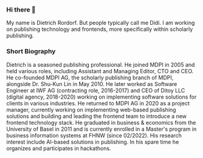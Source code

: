 ### Hi there 👋

My name is Dietrich Rordorf. But people typically call me Didi. I am working on publishing technology and frontends, more specifically within scholarly publishing.

### Short Biography

Dietrich is a seasoned publishing professional. He joined MDPI in 2005 and held various roles, including Assistant and Managing Editor, CTO and CEO. He co-founded MDPI AG, the scholarly publishing branch of MDPI, alongside Dr. Shu-Kun Lin in May 2010. He later worked as Software Engineer at IWF AG (contracting role, 2016-2017) and CEO of Ditoy LLC (digital agency, 2018-2020) working on implementing software solutions for clients in various industries. He returned to MDPI AG in 2020 as a project manager, currently working on implementing web-based publishing solutions and building and leading the frontend team to introduce a new frontend technology stack. He graduated in business & economics from the University of Basel in 2011 and is currently enrolled in a Master's program in business information systems at FHNW (since 02/2022). His research interest include AI-based solutions in publishing. In his spare time he organizes and participates in hackathons.
